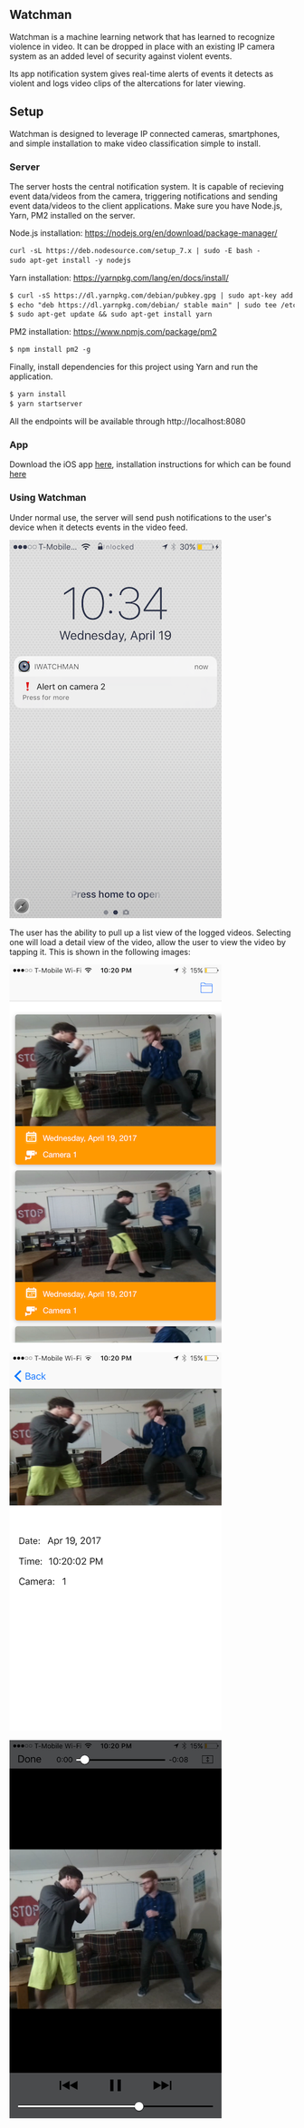 ## Watchman

Watchman is a machine learning network that has learned to recognize violence in video. It can be dropped in place with an existing IP camera system as an added level of security against violent events.

Its app notification system gives real-time alerts of events it detects as violent and logs video clips of the altercations for later viewing.

## Setup
Watchman is designed to leverage IP connected cameras, smartphones, and simple installation to make video classification simple to install.

### Server
The server hosts the central notification system. It is capable of recieving event data/videos from the camera, triggering notifications and sending event data/videos to the client applications. Make sure you have Node.js, Yarn, PM2 installed on the server.

Node.js installation: https://nodejs.org/en/download/package-manager/
```markdown
curl -sL https://deb.nodesource.com/setup_7.x | sudo -E bash -
sudo apt-get install -y nodejs
```
Yarn installation: https://yarnpkg.com/lang/en/docs/install/
```markdown
$ curl -sS https://dl.yarnpkg.com/debian/pubkey.gpg | sudo apt-key add -
$ echo "deb https://dl.yarnpkg.com/debian/ stable main" | sudo tee /etc/apt/sources.list.d/yarn.list
$ sudo apt-get update && sudo apt-get install yarn
```
PM2 installation: https://www.npmjs.com/package/pm2
```markdown
$ npm install pm2 -g
```
Finally, install dependencies for this project using Yarn and run the application.

```markdown
$ yarn install
$ yarn startserver
```
All the endpoints will be available through http://localhost:8080

### App

Download the iOS app [here](https://github.com/iWatchman/iWatchman-iOS), installation instructions for which can be found 
[here](https://github.com/iWatchman/iWatchman-iOS/blob/master/README.md)

### Using Watchman

Under normal use, the server will send push notifications to the user's device when it detects events in the video feed.

![App Notification](assets/watchman_notification.png)

The user has the ability to pull up a list view of the logged videos. Selecting one will load a detail view of the video, allow the user to view the video by tapping it. This is shown in the following images:

![App Listview](assets/watchman_listview.png)

![App Detailview](assets/watchman_detailview.png)

![View Video](assets/watchman_viewvideo.png)
